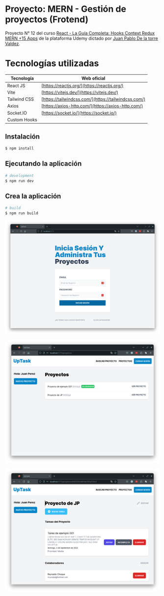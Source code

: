 # Proyecto: MERN - Gestión de proyectos (Frotend)

Proyecto N° 12 del curso [React - La Guía Completa: Hooks Context Redux MERN +15 Apps](https://www.udemy.com/course/react-de-principiante-a-experto-creando-mas-de-10-aplicaciones/) de la plataforma Udemy dictado por [Juan Pablo De la torre Valdez](https://www.udemy.com/user/juanpablodelatorrevaldez/).

# Tecnologías utilizadas
Tecnología|Web oficial
-|-
React JS|[https://reactjs.org/](https://reactjs.org/)
Vite|[https://vitejs.dev/](https://vitejs.dev/)
Tailwind CSS|[https://tailwindcss.com/](https://tailwindcss.com/)
Axios|[https://axios-http.com/](https://axios-http.com/)
Socket.IO|[https://socket.io/](https://socket.io/)
Custom Hooks||

## Instalación

```bash
$ npm install
```

## Ejecutando la aplicación

```bash
# development
$ npm run dev
```

## Crea la aplicación

```bash
# build
$ npm run build
```
![Login](<images/Captura de pantalla de 2023-09-03 23-37-04.png>)

![Proyectos](<images/Captura de pantalla de 2023-09-03 23-39-36.png>)

![Tareas](<images/Captura de pantalla de 2023-09-03 23-39-31.png>)